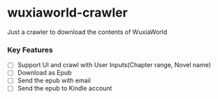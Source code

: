 # wuxiaworld-crawler
Just a crawler to download the contents of WuxiaWorld

### Key Features
- [ ] Support UI and crawl with User Inputs(Chapter range, Novel name) 
- [ ] Download as Epub
- [ ] Send the epub with email 
- [ ] Send the epub to Kindle account 
